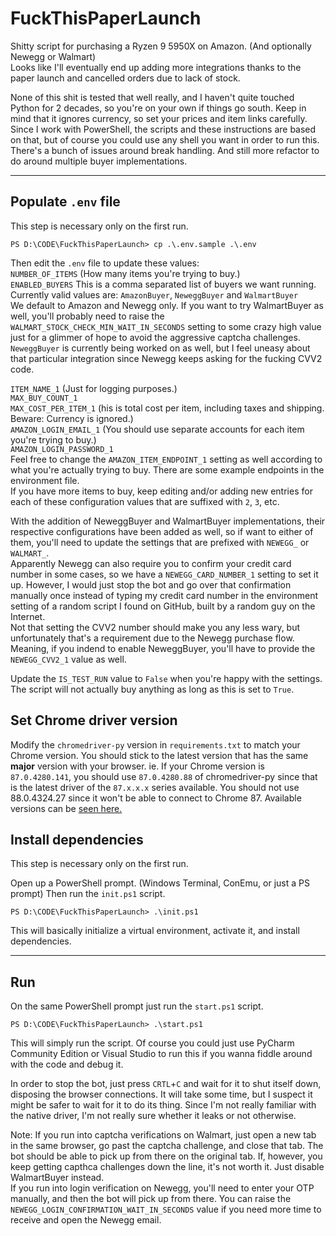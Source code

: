 # FuckThisPaperLaunch

Shitty script for purchasing a Ryzen 9 5950X on Amazon. (And optionally Newegg or Walmart)  
Looks like I'll eventually end up adding more integrations thanks to the paper launch and cancelled orders due to lack of stock.

None of this shit is tested that well really, and I haven't quite touched Python for 2 decades, so you're on your own if things go south.
Keep in mind that it ignores currency, so set your prices and item links carefully.
Since I work with PowerShell, the scripts and these instructions are based on that, but of course you could use any shell you want in order to run this.  
There's a bunch of issues around break handling. And still more refactor to do around multiple buyer implementations.

---

## Populate `.env` file
This step is necessary only on the first run.


```
PS D:\CODE\FuckThisPaperLaunch> cp .\.env.sample .\.env
```
Then edit the `.env` file to update these values:  
`NUMBER_OF_ITEMS` (How many items you're trying to buy.)  
`ENABLED_BUYERS` This is a comma separated list of buyers we want running. Currently valid values are: `AmazonBuyer`, `NeweggBuyer` and `WalmartBuyer`  
We default to Amazon and Newegg only. If you want to try WalmartBuyer as well, you'll probably need to raise the `WALMART_STOCK_CHECK_MIN_WAIT_IN_SECONDS` setting to some crazy high value just for a glimmer of hope to avoid the aggressive captcha challenges.  
`NeweggBuyer` is currently being worked on as well, but I feel uneasy about that particular integration since Newegg keeps asking for the fucking CVV2 code.  

`ITEM_NAME_1` (Just for logging purposes.)  
`MAX_BUY_COUNT_1`  
`MAX_COST_PER_ITEM_1` (his is total cost per item, including taxes and shipping. Beware: Currency is ignored.)  
`AMAZON_LOGIN_EMAIL_1` (You should use separate accounts for each item you're trying to buy.)  
`AMAZON_LOGIN_PASSWORD_1`  
Feel free to change the `AMAZON_ITEM_ENDPOINT_1` setting as well according to what you're actually trying to buy. There are some example endpoints in the environment file.  
If you have more items to buy, keep editing and/or adding new entries for each of these configuration values that are suffixed with `2`, `3`, etc.  

With the addition of NeweggBuyer and WalmartBuyer implementations, their respective configurations have been added as well, so if want to either of them, you'll need to update the settings that are prefixed with `NEWEGG_` or `WALMART_`.  
Apparently Newegg can also require you to confirm your credit card number in some cases, so we have a `NEWEGG_CARD_NUMBER_1` setting to set it up. However, I would just stop the bot and go over that confirmation manually once instead of typing my credit card number in the environment setting of a random script I found on GitHub, built by a random guy on the Internet.  
Not that setting the CVV2 number should make you any less wary, but unfortunately that's a requirement due to the Newegg purchase flow.  
Meaning, if you indend to enable NeweggBuyer, you'll have to provide the `NEWEGG_CVV2_1` value as well.  

Update the `IS_TEST_RUN` value to `False` when you're happy with the settings.  The script will not actually buy anything as long as this is set to `True`.

## Set Chrome driver version
Modify the `chromedriver-py` version in `requirements.txt` to match your Chrome version.
You should stick to the latest version that has the same **major** version with your browser.
ie. If your Chrome version is `87.0.4280.141`, you should use `87.0.4280.88` of chromedriver-py since that is the latest driver of the `87.x.x.x` series available. You should not use 88.0.4324.27 since it won't be able to connect to Chrome 87.
Available versions can be [seen here.](https://pypi.org/project/chromedriver-py/#history)

## Install dependencies
This step is necessary only on the first run.


Open up a PowerShell prompt. (Windows Terminal, ConEmu, or just a PS prompt)
Then run the `init.ps1` script.

```
PS D:\CODE\FuckThisPaperLaunch> .\init.ps1
```
This will basically initialize a virtual environment, activate it, and install dependencies.

---

## Run
On the same PowerShell prompt just run the `start.ps1` script.

```
PS D:\CODE\FuckThisPaperLaunch> .\start.ps1
```
This will simply run the script.
Of course you could just use PyCharm Community Edition or Visual Studio to run this if you wanna fiddle around with the code and debug it.

In order to stop the bot, just press `CRTL`+`C` and wait for it to shut itself down, disposing the browser connections.  It will take some time, but I suspect it might be safer to wait for it to do its thing. Since I'm not really familiar with the native driver, I'm not really sure whether it leaks or not otherwise.

Note: If you run into captcha verifications on Walmart, just open a new tab in the same browser, go past the captcha challenge, and close that tab. The bot should be able to pick up from there on the original tab.
If, however, you keep getting capthca challenges down the line, it's not worth it. Just disable WalmartBuyer instead.  
If you run into login verification on Newegg, you'll need to enter your OTP manually, and then the bot will pick up from there. You can raise the `NEWEGG_LOGIN_CONFIRMATION_WAIT_IN_SECONDS` value if you need more time to receive and open the Newegg email.